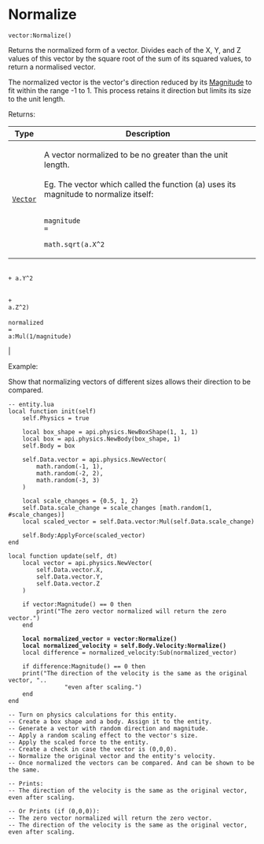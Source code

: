# Normalize

`vector:Normalize()`

Returns the normalized form of a vector. Divides each of the X, Y, and Z values of this vector by the square root of the sum of its squared values, to return a normalised vector.

The normalized vector is the vector's direction reduced by its [Magnitude](magnitude.md) to fit within the range -1 to 1. This process retains it direction but limits its size to the unit length.



Returns:

| Type            | Description                                                                                                                                                                                                                                                                                                                                                                     |
| --------------- | ------------------------------------------------------------------------------------------------------------------------------------------------------------------------------------------------------------------------------------------------------------------------------------------------------------------------------------------------------------------------------- |
| [`Vector`](../) | <p>A vector normalized to be no greater than the unit length.<br><br>Eg. The vector which called the function (a) uses its magnitude to normalize itself:</p><p><br><code>magnitude =</code></p><p><code>math.sqrt(a.X^2 ​</code> </p><p><br>  <code>+ a.Y^2 ​</code></p><p><br><code>+ a.Z^2)</code><br><br><code>normalized =</code><br><code>a:Mul(1/magnitude)</code></p> |



Example:

Show that normalizing vectors of different sizes allows their direction to be compared.

<pre class="language-lua"><code class="lang-lua">-- entity.lua
local function init(self)
    self.Physics = true

    local box_shape = api.physics.NewBoxShape(1, 1, 1) 
    local box = api.physics.NewBody(box_shape, 1)   
    self.Body = box
    
    self.Data.vector = api.physics.NewVector(
        math.random(-1, 1),
        math.random(-2, 2),
        math.random(-3, 3)
	) 

    local scale_changes = {0.5, 1, 2}
    self.Data.scale_change = scale_changes [math.random(1, #scale_changes)]
    local scaled_vector = self.Data.vector:Mul(self.Data.scale_change)
    
    self.Body:ApplyForce(scaled_vector)
end

local function update(self, dt)	
    local vector = api.physics.NewVector(
        self.Data.vector.X,
        self.Data.vector.Y,
        self.Data.vector.Z
    )
    
    if vector:Magnitude() == 0 then
        print("The zero vector normalized will return the zero vector.")
    end
    
<strong>    local normalized_vector = vector:Normalize()
</strong><strong>    local normalized_velocity = self.Body.Velocity:Normalize()
</strong>    local difference = normalized_velocity:Sub(normalized_vector)
    
    if difference:Magnitude() == 0 then
	print("The direction of the velocity is the same as the original vector, "..
                "even after scaling.")
    end
end

-- Turn on physics calculations for this entity.
-- Create a box shape and a body. Assign it to the entity.
-- Generate a vector with random direction and magnitude.
-- Apply a random scaling effect to the vector's size.
-- Apply the scaled force to the entity.
-- Create a check in case the vector is (0,0,0).
-- Normalize the original vector and the entity's velocity.
-- Once normalized the vectors can be compared. And can be shown to be the same.

-- Prints:
-- The direction of the velocity is the same as the original vector, even after scaling.

-- Or Prints (if (0,0,0)):
-- The zero vector normalized will return the zero vector.
-- The direction of the velocity is the same as the original vector, even after scaling.
</code></pre>
